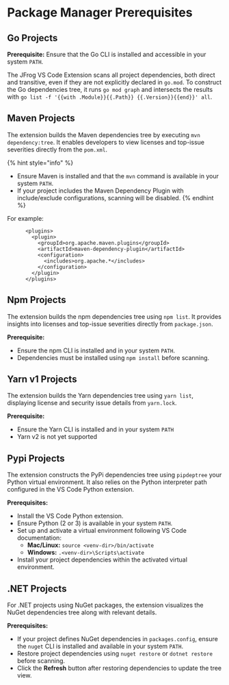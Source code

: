 # Package Manager Prerequisites

## **Go Projects**

**Prerequisite:** Ensure that the Go CLI is installed and accessible in your system `PATH`.

The JFrog VS Code Extension scans all project dependencies, both direct and transitive, even if they are not explicitly declared in `go.mod`. To construct the Go dependencies tree, it runs `go mod graph` and intersects the results with `go list -f '{{with .Module}}{{.Path}} {{.Version}}{{end}}' all`.

## **Maven Projects**

The extension builds the Maven dependencies tree by executing `mvn dependency:tree`. It enables developers to view licenses and top-issue severities directly from the `pom.xml`.

{% hint style="info" %}
* Ensure Maven is installed and that the `mvn` command is available in your system `PATH`.
* If your project includes the Maven Dependency Plugin with include/exclude configurations, scanning will be disabled.
{% endhint %}

For example:

```
      <plugins>
        <plugin>
          <groupId>org.apache.maven.plugins</groupId>
          <artifactId>maven-dependency-plugin</artifactId>
          <configuration>
            <includes>org.apache.*</includes>
          </configuration>
        </plugin>
      </plugins>
```

## **Npm Projects**

The extension builds the npm dependencies tree using `npm list`. It provides insights into licenses and top-issue severities directly from `package.json`.

**Prerequisite:**

* Ensure the npm CLI is installed and in your system `PATH`.
* Dependencies must be installed using `npm install` before scanning.

## **Yarn v1 Projects**

The extension builds the Yarn dependencies tree using `yarn list`, displaying license and security issue details from `yarn.lock`.

**Prerequisite:**

* Ensure the Yarn CLI is installed and in your system `PATH`
* Yarn v2 is not yet supported

## **Pypi Projects**

The extension constructs the PyPi dependencies tree using `pipdeptree` your Python virtual environment. It also relies on the Python interpreter path configured in the VS Code Python extension.

**Prerequisites:**

* Install the VS Code Python extension.
* Ensure Python (2 or 3) is available in your system `PATH`.
* Set up and activate a virtual environment following VS Code documentation:
  * **Mac/Linux:** `source <venv-dir>/bin/activate`
  * **Windows:** `.<venv-dir>\Scripts\activate`
* Install your project dependencies within the activated virtual environment.

## **.NET Projects**

For .NET projects using NuGet packages, the extension visualizes the NuGet dependencies tree along with relevant details.

**Prerequisites:**

* If your project defines NuGet dependencies in `packages.config`, ensure the `nuget` CLI is installed and available in your system `PATH`.
* Restore project dependencies using `nuget restore` or `dotnet restore` before scanning.
* Click the **Refresh** button after restoring dependencies to update the tree view.
